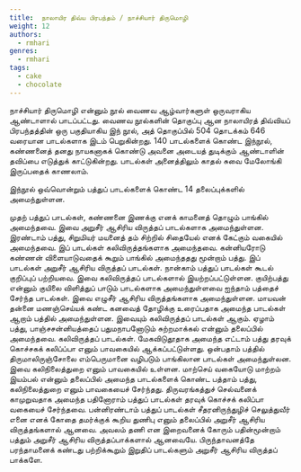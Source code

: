 ```yaml
---
title: 	நாலாயிர திவ்ய பிரபந்தம் / நாச்சியார் திருமொழி
weight: 12
authors:
  - rmhari
genres:
  - rmhari 
tags:
  - cake
  - chocolate
---
```


நாச்சியார் திருமொழி என்னும் நூல் வைணவ ஆழ்வார்களுள் ஒருவராகிய ஆண்டாளால் பாடப்பட்டது. வைணவ நூல்களின் தொகுப்பு ஆன நாலாயிரத் திவ்வியப் பிரபந்தத்தின் ஒரு பகுதியாகிய இந் நூல், அத் தொகுப்பில் 504 தொடக்கம் 646 வரையான பாடல்களாக இடம் பெறுகின்றது. 140 பாடல்களைக் கொண்ட இந்நூல், கண்ணனைத் தனது நாயகனாகக் கொண்டு அவனை அடையத் துடிக்கும் ஆண்டாளின் தவிப்பை எடுத்துக் காட்டுகின்றது. பாடல்கள் அனைத்திலும் காதல் சுவை மேலோங்கி இருப்பதைக் காணலாம்.

இந்நூல் ஒவ்வொன்றும் பத்துப் பாடல்களைக் கொண்ட 14 தலைப்புக்களில் அமைந்துள்ளன.

முதற் பத்துப் பாடல்கள், கண்ணனை இணக்கு எனக் காமனைத் தொழும் பாங்கில் அமைந்தவை. இவை அறுசீர் ஆசிரிய விருத்தப் பாடல்களாக அமைந்துள்ளன.
இரண்டாம் பத்து, சிறுமியர் மயனைத் தம் சிற்றில் சிதையேல் எனக் கேட்கும் வகையில் அமைந்தவை. இப் பாடல்கள் கலிவிருத்தங்களாக அமைந்தவை.
கன்னியரோடு கண்ணன் விளையாடுவதைக் கூறும் பாங்கில் அமைந்ததது மூன்றாம் பத்து. இப் பாடல்கள் அறுசீர் ஆசிரிய விருத்தப் பாடல்கள்.
நான்காம் பத்துப் பாடல்கள் கூடல் குறிப்புப் பற்றியவை. இவை கலிவிருத்தப் பாடல்களால் இயற்றப்பட்டுள்ளன.
குயிற்பத்து என்னும் குயிலை விளித்துப் பாடும் பாடல்களாக அமைந்துள்ளவை ஐந்தாம் பத்தைச் சேர்ந்த பாடல்கள். இவை எழுசீர் ஆசிரிய விருத்தங்களாக அமைந்துள்ளன.
மாயவன் தன்னை மணஞ்செய்யக் கண்ட கனவைத் தோழிக்கு உரைப்பதாக அமைந்த பாடல்கள் ஆறாம் பத்தில் அமைந்துள்ளன. இவையும் கலிவிருத்தப் பாடல்கள் ஆகும்.
ஏழாம் பத்து, பாஞ்சசன்னியத்தைப் பதுமநாபனோடும் சுற்றமாக்கல் என்னும் தலைப்பில் அமைந்தவை. கலிவிருத்தப் பாடல்கள்.
மேகவிடுதூதாக அமைந்த எட்டாம் பத்து தரவுக் கொச்சகக் கலிப்ப்பா எனும் பாவகையில் ஆக்கப்பட்டுள்ளது.
ஒன்பதாம் பத்தில் திருமாலிருஞ்சோலை எம்பெருமானை வழிபடும் பாங்கிலான பாடல்கள் அமைந்துள்லன. இவை கலிநிலைத்துறை எனும் பாவகையில் உள்ளன.
மாற்செய் வகையோடு மாற்றம் இயம்பல் என்னும் தலைப்பில் அமைந்த பாடல்களைக் கொண்ட பத்தாம் பத்து, கலிநிலைத்துறை எனும் பாவகையைச் சேர்ந்தது.
திருவரங்கத்துச் செல்வனைக் காமுறுவதாக அமைந்த பதினோராம் பத்துப் பாடல்கள் தரவுக் கொச்சக் கலிப்பா வகையைச் சேர்ந்தவை.
பன்னிரண்டாம் பத்துப் பாடல்கள் சீதரனிருந்துழிச் செலுத்துவீர் எனை எனக் கோதை தமர்க்குக் கூறிய துணிபு எனும் தலைப்பில் அறுசீர் ஆசிரிய விருத்தங்களால் ஆனவை.
அவலம் தணி என இறைவனைக் கோரும் பதின்மூன்றாம் பத்தும் அறுசீர் ஆசிரிய விருத்தப்பாக்களால் ஆனவையே.
பிருந்தாவனத்தே பரந்தாமனைக் கண்டது பற்றிக்கூறும் இறுதிப் பாடல்களும் அறுசீர் ஆசிரிய விருத்தப் பாக்களே.